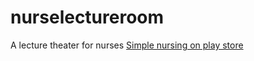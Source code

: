 # nurselectureroom
A lecture theater for nurses
[Simple nursing on play store](https://play.google.com/store/apps/details?id=com.mazimia.mobile.nurselectureroom)
